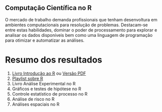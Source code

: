 ## Computação Científica no R

O mercado de trabalho demanda profissionais que tenham desenvoltura em ambientes computacionais para resolução de problemas. Destacam-se entre estas habilidades, dominar o poder de processamento para explorar e analisar os dados disponíveis bem como uma linguagem de programação para otimizar e automatizar as análises.

# Resumo dos resultados

1. [Livro Introdução ao R](https://clubedeautores.com.br/livro/computacao-em-r) ou [Versão PDF](https://www.researchgate.net/publication/330399547_Computacao_em_R_introducao_2_Edicao)
2. [Playlist sobre R](https://www.youtube.com/playlist?list=PLLCIDTaS6A7C4Ig6gf4d66hvyvl5e3zyy)
3. Livro Análise Experimental no R
4. Gráficos e testes de hipótese no R
5. Controle estatístico de processo no R
6. Análise de risco no R
7. Análises espaciais no R
